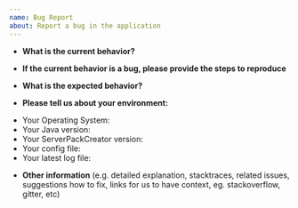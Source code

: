 ```yaml
---
name: Bug Report
about: Report a bug in the application
---
```


* **What is the current behavior?**
<!-- Issues like "doesn't work" and then not providing information as to WHAT isn't working, may be closed without further comment.-->


* **If the current behavior is a bug, please provide the steps to reproduce**
<!-- providing steps to reproduce is vital in order to verify that it is indeed a bug in the software, and not just a misconfiguration on your part. It helps us track down the source of the problem. -->


* **What is the expected behavior?**
<!-- How is it supposed to work, but currently isn't? What's the expected outcome of what you are currently trying to do? -->


* **Please tell us about your environment:**
<!-- Failing to provide this information slows down reacting on your issue. Withholding this information may lead to us not being able to reproduce your problem to find the source of the problem.-->

- Your Operating System:
- Your Java version:
- Your ServerPackCreator version:
- Your config file: <!-- Upload your config-file to https://gist.github.com/ or use the leftmost button in the About-tab in the GUI!  
You can also set <Property name="log-level-spc">DEBUG</Property> in the log4j2.xml file to include debug logging, reproduce the error and send THAT log to me.-->
- Your latest log file: <!-- Upload your log-file to https://gist.github.com/ or use the leftmost button in the About-tab in the GUI!
You can also set <Property name="log-level-spc">DEBUG</Property> in the log4j2.xml file to include debug logging, reproduce the error and send THAT log to me.-->

* **Other information** (e.g. detailed explanation, stacktraces, related issues, suggestions how to fix, links for us to have context, eg. stackoverflow, gitter, etc)

